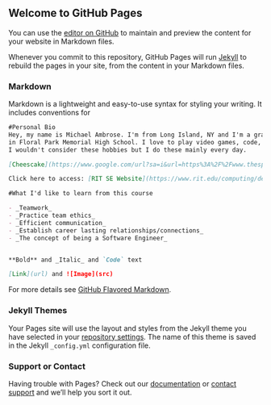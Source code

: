 ## Welcome to GitHub Pages

You can use the [editor on GitHub](https://github.com/ma8540/swen101.github.io/edit/main/README.md) to maintain and preview the content for your website in Markdown files.

Whenever you commit to this repository, GitHub Pages will run [Jekyll](https://jekyllrb.com/) to rebuild the pages in your site, from the content in your Markdown files.

### Markdown

Markdown is a lightweight and easy-to-use syntax for styling your writing. It includes conventions for

```markdown
#Personal Bio
Hey, my name is Michael Ambrose. I'm from Long Island, NY and I'm a graduate from the class of 2020
in Floral Park Memorial High School. I love to play video games, code, and hangout with friends. 
I wouldn't consider these hobbies but I do these mainly every day.

[Cheescake](https://www.google.com/url?sa=i&url=https%3A%2F%2Fwww.thespruceeats.com%2Fgluten-free-new-york-cheesecake-1450985&psig=AOvVaw3PEsJ8pRPtfxg--IqFd1px&ust=1602369358356000&source=images&cd=vfe&ved=0CAIQjRxqFwoTCMjuh7DJqOwCFQAAAAAdAAAAABAN)

Click here to access: [RIT SE Website](https://www.rit.edu/computing/department-software-engineering)

#What I'd like to learn from this course

- _Teamwork_
- _Practice team ethics_
- _Efficient communication_
- _Establish career lasting relationships/connections_
- _The concept of being a Software Engineer_


**Bold** and _Italic_ and `Code` text

[Link](url) and ![Image](src)
```

For more details see [GitHub Flavored Markdown](https://guides.github.com/features/mastering-markdown/).

### Jekyll Themes

Your Pages site will use the layout and styles from the Jekyll theme you have selected in your [repository settings](https://github.com/ma8540/swen101.github.io/settings). The name of this theme is saved in the Jekyll `_config.yml` configuration file.

### Support or Contact

Having trouble with Pages? Check out our [documentation](https://docs.github.com/categories/github-pages-basics/) or [contact support](https://github.com/contact) and we’ll help you sort it out.

